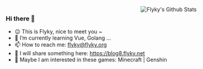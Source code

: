 <img src="https://github-readme-stats.vercel.app/api/top-langs/?username=Flyky" align="right" alt="Flyky's Github Stats" />

### Hi there 👋

<!--
**Flyky/Flyky** is a ✨ _special_ ✨ repository because its `README.md` (this file) appears on your GitHub profile.

Here are some ideas to get you started:

- 🔭 I’m currently working on ...
- 🌱 I’m currently learning ...
- 👯 I’m looking to collaborate on ...
- 🤔 I’m looking for help with ...
- 💬 Ask me about ...
- 📫 How to reach me: ...
- 😄 Pronouns: ...
- ⚡ Fun fact: ...
-->

- :wink: This is Flyky, nice to meet you ~
- 🌱 I’m currently learning Vue, Golang ...
- 📫 How to reach me: flyky@flyky.org
- :bookmark: I will share something here: https://blog8.flyky.net
- :eyes: Maybe I am interested in these games: Minecraft | Genshin

<!--<img src="https://github-readme-stats.vercel.app/api?username=Flyky&show_icons=true" align="left" alt="Flyky's Github Stats" />-->
